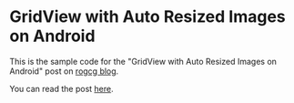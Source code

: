 GridView with Auto Resized Images on Android
============================================

This is the sample code for the "GridView with Auto Resized Images on Android" post on [rogcg blog](http://rogcg.com).

You can read the post [here](http://www.rogcg.com/blog/2013/11/01/gridview-with-auto-resized-images-on-android).
